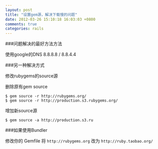 ```yaml
---
layout: post
title: "设置gem源，解决下载慢的问题"
date: 2012-03-26 15:10:18 16:03:03 +0800
comments: true
categories: rails
---
```

###问题解决的最好方法方法

使用google的DNS 8.8.8.8 / 8.8.4.4

###另一种解决方式

修改rubygems的source源

删除原有gem source 

    $ gem source -r http://rubygems.org/ 
    $ gem source -r http://production.s3.rubygems.org/ 

增加新source源 

    $ gem source -a http://production.s3.ru

###如果使用Bundler
  
修改你的 Gemfile 将 `http://rubygems.org` 改为 `http://ruby.taobao.org/`    